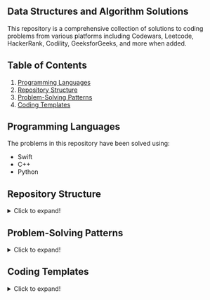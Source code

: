 ## Data Structures and Algorithm Solutions

This repository is a comprehensive collection of solutions to coding problems from various platforms including Codewars, Leetcode, HackerRank, Codility, GeeksforGeeks, and more when added.

## Table of Contents
1. [Programming Languages](#programming-languages)
2. [Repository Structure](#repository-structure)
3. [Problem-Solving Patterns](#problem-solving-patterns)
4. [Coding Templates](#coding-templates)

## Programming Languages

The problems in this repository have been solved using:

- Swift
- C++
- Python
  
## Repository Structure

<details>
<summary>Click to expand!</summary>
  
The 'fully-written-solutions' folder contains problems tackled from scratch. Here is what you can expect:

- Swift: For Swift, every problem has its corresponding **`.swift`** file. Swift solutions are written in a manner that promotes clarity, taking advantage of Swift's modern features for safety and readability.
- C++: Each problem has a corresponding **`.cpp`** file and a related header file. The header files are included in the main function, which calls all the headers.
- Python: Similarly, Python solutions are neatly encapsulated within individual **`.py`** files, following Pythonic conventions for clarity and efficiency.

</details>

## Problem-Solving Patterns

<details>
<summary>Click to expand!</summary>
  
### If the input array is sorted

| Algorithm | Time Complexity | Space Complexity |
|-----------|-----------------|------------------|
| Binary Search | O(logn) | O(1) |
| Two Pointers | O(n) | O(1) |
| Cyclic Sort (when dealing with numbers in a specific range) | O(n) | O(1) |

### If asked for all permutations/subsets

| Algorithm | Time Complexity | Space Complexity |
|-----------|-----------------|------------------|
| Backtracking | O(n*2^n) | O(n) |

### If given a tree

| Algorithm | Time Complexity | Space Complexity |
|-----------|-----------------|------------------|
| Depth-First Search (DFS) | O(n) | O(h) |
| Breadth-First Search (BFS) | O(n) | O(w) |

### If given a graph

| Algorithm | Time Complexity | Space Complexity |
|-----------|-----------------|------------------|
| Depth-First Search (DFS) | O(V+E) | O(V) |
| Breadth-First Search (BFS) | O(V+E) | O(V) |
| Topological Sort (for problems involving ordering or scheduling) | O(V+E) | O(V) |

### If given a linked list

| Algorithm | Time Complexity | Space Complexity |
|-----------|-----------------|------------------|
| Two Pointers (possibly fast and slow pointers) | O(n) | O(1) |
| In-place reversal of a linked list | O(n) | O(1) |

### If recursion is banned

| Algorithm | Time Complexity | Space Complexity |
|-----------|-----------------|------------------|
| Stack | O(n) | O(n) |

### If must solve in-place

| Algorithm | Time Complexity | Space Complexity |
|-----------|-----------------|------------------|
| Swap corresponding values | O(n) | O(1) |

### If asked for maximum/minimum subarray/subset/options

| Algorithm | Time Complexity | Space Complexity |
|-----------|-----------------|------------------|
| Dynamic Programming | Depends on problem | Depends on problem |
| 0/1 Knapsack (for subset problems where choices are binary, selected, or not selected) | O(nW) | O(nW) |

### If the problem involves computing prefix sums or queries on subarrays

| Algorithm | Time Complexity | Space Complexity |
|-----------|-----------------|------------------|
| Prefix Sum | O(n) for initial computation, O(1) for each query | O(n) |

### If asked for top/least K items

| Algorithm | Time Complexity | Space Complexity |
|-----------|-----------------|------------------|
| Heap | O(nlogk) | O(k) |
| Two Heaps (when you need to keep track of both the smallest and largest elements) | O(nlogk) | O(k) |
| QuickSelect | O(n), worst case O(n^2) | O(1) |
| K-way Merge (when merging K-sorted inputs) | O(nlogk) | O(k) |

### If asked for common strings

| Algorithm | Time Complexity | Space Complexity |
|-----------|-----------------|------------------|
| HashMap | O(n+m) | O(n+m) |
| Trie | O(n) | O(m) |

### If given a matrix

| Algorithm | Time Complexity | Space Complexity |
|-----------|-----------------|------------------|
| Matrix Traversal (DFS, BFS, or simple iteration) | O(mn) | O(mn) |

### If asked to find or count a specific element/configuration in a matrix

| Algorithm | Time Complexity | Space Complexity |
|-----------|-----------------|------------------|
| Dynamic Programming | O(mn) | O(mn) |
| DFS/BFS | O(mn) | O(mn) |

### If asked to perform manipulations or computations on a string

| Algorithm | Time Complexity | Space Complexity |
|-----------|-----------------|------------------|
| Two Pointers | O(n) | O(1) |
| Sliding Window | O(n) | O(1) or O(k) |
| HashMap | O(n) | O(n) |

### If dealing with intervals or ranges

| Algorithm | Time Complexity | Space Complexity |
|-----------|-----------------|------------------|
| Sort and Merge/Subtract | O(nlogn) | O(n) |
| Interval Tree | O(nlogn), O(logn) | O(n) |

### If the problem is about finding a cycle or a loop

| Algorithm | Time Complexity | Space Complexity |
|-----------|-----------------|------------------|
| Floyd's Cycle Finding Algorithm | O(n) | O(1) |
| DFS (for graph) | O(V+E) | O(V) |

### If numbers need to be converted from one base to another

| Algorithm | Time Complexity | Space Complexity |
|-----------|-----------------|------------------|
| Base Conversion | O(n) | O(n) |

### If dealing with bitwise operations

| Algorithm | Time Complexity | Space Complexity |
|-----------|-----------------|------------------|
| Bitwise XOR | O(n) | O(1) |

### If the problem involves Fibonacci numbers

| Algorithm | Time Complexity | Space Complexity |
|-----------|-----------------|------------------|
| Dynamic Programming | O(n) | O(1) or O(n) |

### Else

| Algorithm | Time Complexity | Space Complexity |
|-----------|-----------------|------------------|
| HashMap/Set | O(1) | O(n) |
| Sort input | O(nlogn) | O(1) |

</details>

<!-- TEMPLATES_END -->
<!-- TEMPLATES_END -->
<!-- TEMPLATES_END -->
<!-- TEMPLATES_START -->
## Coding Templates

<details>
<summary>Click to expand!</summary>
  
### Table of Contents
1. [Solution Test Function](#solution-test-function)
2. [Stack](#stack)
3. [Queue](#queue)
4. [Linked List](#linked-list)
    - [Singly Linked List](#singly-linked-list)
    - [Doubly Linked List](#doubly-linked-list)
5. [Trees](#trees)
    - [Binary Tree](#binary-tree)
    - [Trie](#trie)
    - [Segment Tree](#segment-tree)
6. [Heap/Priority Queue](#heappriority-queue)

### Solution Test Function

A function that can be used to manually test a problem's solution. It needs to be slightly modified for the specific problem.

```swift
func test() {
    let sol = Solution()

    // Replace with an array of tuples, each containing the input and expected output.
    // e.g. [(input1, expected1), (input2, expected2), ...]
    let testCases = [
        // Add your test cases here
    ]
    
    for (i, testCase) in testCases.enumerated() {
        let (input, expected) = testCase

        // Replace the following line to call the method you are testing.
        // e.g. let result = sol.someMethod(input)
        let result =  sol.YourMethodHere(input)

        assert(result == expected, "Test case \(i + 1) failed. Expected \(expected), got \(result)")
        print("Test case \(i + 1) passed.")
    }
}
```

### Stack

Implements a stack (Last-In-First-Out or LIFO) using arrays, suitable for balanced parenthesis checking, undo mechanisms, etc.

```swift
class Stack<T> {
    private var elements: [T] = []
    
    var isEmpty: Bool {
        return elements.isEmpty
    }
    
    func peek() -> T? {
        return elements.last!
    }
    
    func push(_ element: T) {
        elements.append(element)
    }
    
    func pop() -> T? {
        return elements.popLast()!
    }
}
```

- **peek()**: Returns the top element without removing it.
- **push(element: T)**: Adds an element to the top.
- **pop()**: Removes and returns the top element.

### Queue

Implements a queue (FIRST-IN-FIRST-OUT or FIFO) using arrays, useful for task scheduling and breadth-first search algorithms.

```swift
class Queue<T> {
    private var elements: [T] = []
    
    var isEmpty: Bool {
        return elements.isEmpty
    }
    
    func enqueue(_ element: T) {
        elements.append(element)
    }
    
    func dequeue() -> T {
        return elements.removeFirst()
    }
    
    func peek() -> T {
        return elements.first!
    }
}
```

- **enqueue(element: T)**: Adds an element to the end.
- **dequeue()**: Removes and returns the first element.
- **peek()**: Returns the first element without removing it.

</br>


### Linked List

#### Singly Linked List

Singly linked list with insertion and deletion methods, commonly used in low-level memory management and hashing.

```swift
class ListNode {
  var val: Int
  var next: ListNode?

  init(_ val: Int) {
    self.val = val
    self.next = nil
  }
}

class LinkedList {
  var head: ListNode?
  var tail: ListNode?

  init() {
    head = ListNode(-1)
    tail = head
  }

  func insertEnd(_ val: Int) {
    tail?.next = ListNode(val)
    tail = tail?.next
  }

  func remove(_ index: Int) {
    var i = 0
    var curr = head
    while i < index && curr != nil {
      i += 1
      curr = curr?.next
    }

    if curr != nil && curr?.next != nil {
      if curr?.next === tail {
        tail = curr
      }
      curr?.next = curr!.next?.next
    }
  }

  func print() {
    var curr = head?.next
    while curr != nil {
      Swift.print(String(curr!.val) + " -> ", terminator: "")
      curr = curr?.next
    }
    Swift.print()
  }
}
```

- **insertEnd(val: Int)**: Adds a node at the end.
- **remove(index: Int)**: Removes the node at a given index.

#### Doubly Linked List

A doubly linked list that allows for easier traversal in both directions, useful for algorithms that require backtracking.

```swift
class ListNode {
  var val: Int
  var next: ListNode?
  var prev: ListNode?

  init(_ val: Int) {
    self.val = val
    self.next = nil
    self.prev = nil
  }
}

class LinkedList {
  var head: ListNode?
  var tail: ListNode?

  init() {
    head = ListNode(-1)
    tail = ListNode(-1)
    head?.next = tail
    tail?.prev = head
  }

  func insertFront(_ val: Int) {
    let newNode: ListNode? = ListNode(val)
    newNode?.prev = head
    newNode?.next = head?.next

    head!.next?.prev = newNode
    head?.next = newNode
  }

  func insertEnd(_ val: Int) {
    let newNode: ListNode? = ListNode(val)
    newNode?.next = tail
    newNode?.prev = tail?.prev

    tail!.prev?.next = newNode
    tail?.prev = newNode
  }

  func removeFront() {
    head!.next!.next?.prev = head
    head?.next = head!.next?.next
  }

  func removeEnd() {
    tail!.prev!.prev?.next = tail
    tail?.prev = tail!.prev?.prev
  }

  func print() {
    var curr = head?.next
    while curr !== tail {
      Swift.print(String(curr!.val) + " -> ", terminator: "")
      curr = curr?.next
    }
    Swift.print()
  }
}
```

- **insertFront(val: Int)**: Adds a node at the front.
- **insertEnd(val: Int)**: Adds a node at the end.


### Trees

#### Binary Tree

A basic binary tree structure often used in algorithms for sorting and searching operations.

```swift
class TreeNode {
  var val: Int
  var left: TreeNode?
  var right: TreeNode?

  init(_ val: Int) {
    self.val = val
    left = nil
    right = nil
  }
}
```

- **val**: The value stored in the node.
- **left**: Pointer to the left child node.
- **right**: Pointer to the right child node.

#### Trie

A Trie data structure for efficient retrieval of 'prefix' keys, commonly used in search engines and databases.

```swift
class TrieNode {
  var children = [Character: TrieNode]()
  var word = false
}

class Trie {
  var root: TrieNode

  init() {
    root = TrieNode()
  }
}
```

- **root**: Root node of the Trie.
- **children**: A dictionary mapping characters to their corresponding TrieNode.
- **word**: A boolean indicate if the node represents a complete word.
  
### Segment Tree

Segment Tree to perform range queries and updates, often used in competitive programming for efficient querying of arrays.

```swift
class SegmentTree {
  var sum: Int
  var left: SegmentTree?
  var right: SegmentTree?
  var L: Int
  var R: Int

  init(_ total: Int, _ L: Int, _ R: Int) {
    self.sum = total
    self.left = nil
    self.right = nil
    self.L = L
    self.R = R
  }
```

- **sum**: The sum of the range [L, R].
- **left**: Pointer to the left segment.
- **right**: Pointer to the right segment.
- **L**: The left boundary of the segment.
- **R**: The right boundary of the segment.

### Heap/Priority Queue

A heap/priority queue useful for priority-based tasks and algorithms like Dijkstra's. Can be used as a max-heap or min-heap.

```swift
class Heap {
  var heap = [0]
 
func push(_ val: Int) {
    heap.append(val)
    var i = heap.count - 1

    while i > 1 && heap[i] < heap[i / 2] {
      let tmp = heap[i]
      heap[i] = heap[i / 2]
      heap[i / 2] = tmp
      i = i / 2
    }
  }

  func pop() -> Int {
    if heap.count == 1 {
      return -1
    }
    if heap.count == 2 {
      return heap.removeLast()
    }

    let res = heap[1]
    heap[1] = heap.removeLast()
    var i = 1
    while 2 * i < heap.count {
      if (2 * i + 1 < heap.count && 
          heap[2 * i + 1] < heap[2 * i] && 
          heap[i] > heap[2 * i + 1]) {
        let tmp = heap[i]
        heap[i] = heap[2 * i + 1]
        heap[2 * i + 1] = tmp
        i = 2 * i + 1
      }
      else if heap[i] > heap[2 * i] {
        let tmp = heap[i]
        heap[i] = heap[2 * i]
        heap[2 * i] = tmp
        i = 2 * i
      }
      else {
        break
      }
    }
    return res
  }

  func top() -> Int {
    if heap.count > 1 {
      return heap[1]
    }
    return -1
  }

  func heapify(_ arr: inout [Int]) {
    arr.append(arr[0])

    heap = arr
    var cur = (heap.count - 1) / 2
    while cur > 0 {
      var i = cur
      while 2 * i < heap.count {
        if (2 * i + 1 < heap.count &&
           heap[2 * i + 1] < heap[2 * i] && 
           heap[i] > heap[2 * i + 1]) {
          let tmp = heap[i]
          heap[i] = heap[2 * i + 1]
          heap[2 * i + 1] = tmp
          i = 2 * i + 1
        }
        else if heap[i] > heap[2 * i] {
          let tmp = heap[i]
          heap[i] = heap[2 * i]
          heap[2 * i] = tmp
          i = 2 * i
        }
        else {
          break
        } 
      }
      cur -= 1
    }
  }
}
```

- **push(val: Int)**: Adds an element to the heap.
- **pop()**: Removes and returns the smallest element.
- **top()**: Returns the smallest element without removing it.
- **heapify(arr: inout [Int])**: Heapifies an existing array in-place.
  
</details>
<!-- TEMPLATES_END -->
